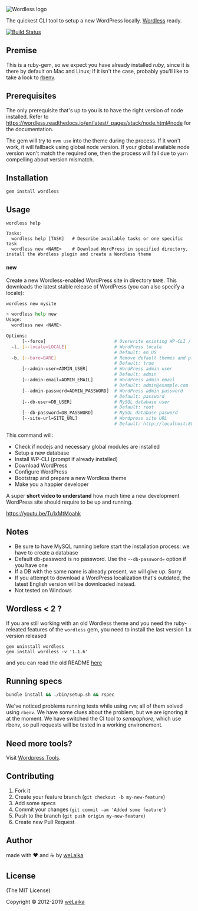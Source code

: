 ![Wordless logo](https://raw.githubusercontent.com/welaika/wordless_gem/master/assets/images/wordless_gem.png)

The quickest CLI tool to setup a new WordPress locally. [Wordless](https://github.com/welaika/wordless) ready.

[![Build Status](https://semaphoreci.com/api/v1/welaika/wordless_gem/branches/master/badge.svg)](https://semaphoreci.com/welaika/wordless_gem)

## Premise

This is a ruby-gem, so we expect you have already installed _ruby_, since it is there by default on Mac and Linux; if it isn't
the case, probably you'll like to take a look to [rbenv](https://github.com/sstephenson/rbenv).

## Prerequisites

The only prerequisite that's up to you is to have the right version of node installed.
Refer to https://wordless.readthedocs.io/en/latest/_pages/stack/node.html#node for the documentation.

The gem will try to `nvm use` into the theme during the process. If it won't work, it will fallback using global
node version. If your global available node version won't match the required one, then the
process will fail due to `yarn` compelling about version mismatch.

## Installation

    gem install wordless

## Usage

    wordless help

    Tasks:
      wordless help [TASK]   # Describe available tasks or one specific task
      wordless new <NAME>    # Download WordPress in specified directory, install the Wordless plugin and create a Wordless theme

#### new

Create a new Wordless-enabled WordPress site in directory `NAME`. This downloads the latest stable release of WordPress (you can also specify a locale):

    wordless new mysite

```bash
> wordless help new
Usage:
  wordless new <NAME>

Options:
      [--force]                          # Overwrite existing WP-CLI / WP-CLI Server installation
  -l, [--locale=LOCALE]                  # WordPress locale
                                         # Default: en_US
  -b, [--bare=BARE]                      # Remove default themes and plugins
                                         # Default: true
      [--admin-user=ADMIN_USER]          # WordPress admin user
                                         # Default: admin
      [--admin-email=ADMIN_EMAIL]        # WordPress admin email
                                         # Default: admin@example.com
      [--admin-password=ADMIN_PASSWORD]  # WordPress admin password
                                         # Default: password
      [--db-user=DB_USER]                # MySQL database user
                                         # Default: root
      [--db-password=DB_PASSWORD]        # MySQL database pasword
      [--site-url=SITE_URL]              # Wordpress site URL
                                         # Default: http://localhost:8080
```

This command will:

* Check if nodejs and necessary global modules are installed
* Setup a new database
* Install WP-CLI (prompt if already installed)
* Download WordPress
* Configure WordPress
* Bootstrap and prepare a new Wordless theme
* Make you a happier developer

A super **short video to understand** how much time a new development WordPress site should require to be up and running.

https://youtu.be/Tu1xMtMoahk

## Notes

- Be sure to have MySQL running before start the installation process: we have to create a database
- Default db-password is no password. Use the `--db-password=` option if you have one
- If a DB with the same name is already present, we will give up. Sorry.
- If you attempt to download a WordPress localization that's outdated, the latest English version will be downloaded instead.
- Not tested on Windows

## Wordless < 2 ?

If you are still working with an old Wordless theme and you need the ruby-releated features
of the `wordless` gem, you need to install the last version 1.x version released

```
gem uninstall wordless
gem install wordless -v '1.1.6'
```

and you can read the old README [here](https://github.com/welaika/wordless_gem/tree/v1.1.2)

## Running specs

```bash
bundle install && ./bin/setup.sh && rspec
```

We've noticed problems running tests while using `rvm`; all of them solved using `rbenv`.
We have some clues about the problem, but we are ignoring it at the moment. We have switched
the CI tool to _sempaphore_, which use rbenv, so pull requests will be tested in a working
environement.

## Need more tools?
Visit [Wordpress Tools](https://www.wptools.it).

## Contributing

1. Fork it
2. Create your feature branch (`git checkout -b my-new-feature`)
3. Add some specs
4. Commit your changes (`git commit -am 'Added some feature'`)
5. Push to the branch (`git push origin my-new-feature`)
6. Create new Pull Request

## Author

made with ❤️ and ☕️ by [weLaika](https://dev.welaika.com)

## License

(The MIT License)

Copyright © 2012-2019 [weLaika](https://dev.welaika.com)

